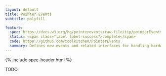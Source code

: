 ```yaml
---
layout: default
title: Pointer Events
subtitle: polyfill

feature:
  spec: https://dvcs.w3.org/hg/pointerevents/raw-file/tip/pointerEvents.html
  status: <span class="label label-success">complete</span>
  code: https://github.com/toolkitchen/PointerEvents
  summary: Defines new events and related interfaces for handling hardware agnostic pointer input from devices like a mouse, pen, or touchscreen.
---
```


{% include spec-header.html %}

TODO